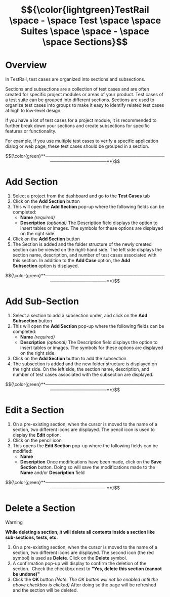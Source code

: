 # $${\color{lightgreen}TestRail \space - \space Test \space \space Suites \space \space - \space \space Sections}$$

# Overview

In TestRail, test cases are organized into sections and subsections.

Sections and subsections are a collection of test cases and are often created for specific project modules or areas of your product. Test cases of a test suite can be grouped into different sections. Sections are used to organize test cases into groups to make it easy to identify related test cases at high to low-level design.

If you have a lot of test cases for a project module, it is recommended to further break down your sections and create subsections for specific features or functionality.

For example, if you use multiple test cases to verify a specific application dialog or web page, these test cases should be grouped in a section.

$${\color{green}**────────────────────────────────────────────────────────**}$$

# Add Section

1. Select a project from the dashboard and go to the **Test Cases** tab
2. Click on the **Add Section** button
3. This will open the **Add Section** pop-up where the following fields can be completed:
    -  **Name** *(required)*
    -  **Description** *(optional)*
    The Description field displays the option to insert tables or images. The symbols for these options are displayed on the right side.
4. Click on the **Add Section** button
5. The Section is added and the folder structure of the newly created section can be viewed on the right-hand side. The left side displays the section name, description, and number of test cases associated with this section.
   In addition to the **Add Case** option, the **Add Subsection** option is displayed.

$${\color{green}**────────────────────────────────────────────────────────**}$$

# Add Sub-Section

1. Select a section to add a subsection under, and click on the **Add Subsection** button
2. This will open the **Add Section** pop-up where the following fields can be completed:
    -  **Name** *(required)*
    -  **Description** *(optional)*
    The Description field displays the option to insert tables or images. The symbols for these options are displayed on the right side.
3. Click on the **Add Section** button to add the subsection
4. The subsection is added and the new folder structure is displayed on the right side. On the left side, the section name, description, and number of test cases associated with the subsection are displayed.

$${\color{green}**────────────────────────────────────────────────────────**}$$

# Edit a Section

1. On a pre-existing section, when the cursor is moved to the name of a section, two different icons are displayed. The pencil icon is used to display the **Edit** option.
2. Click on the pencil icon
3. This opens the **Edit Section** pop-up where the following fields can be modified:
    -  **Name**
    -  **Description**
  Once modifications have been made, click on the **Save Section** button. Doing so will save the modifications made to the **Name** and/or **Description** field

$${\color{green}**────────────────────────────────────────────────────────**}$$

# Delete a Section

> [!WARNING]
> **While deleting a section, it will delete all contents inside a section like sub-sections, tests, etc.**

1. On a pre-existing section, when the cursor is moved to the name of a section, two different icons are displayed. The second icon (the red symbol) is used as **Delete**.
   Click on the **Delete** symbol.
2. A confirmation pop-up will display to confirm the deletion of the section. 
   Check the checkbox next to **"Yes, delete this section (cannot be undone)"**
3. Click the **OK** button
   *(Note: The OK button will not be enabled until the above checkbox is clicked)*
   After doing so the page will be refreshed and the section will be deleted.





